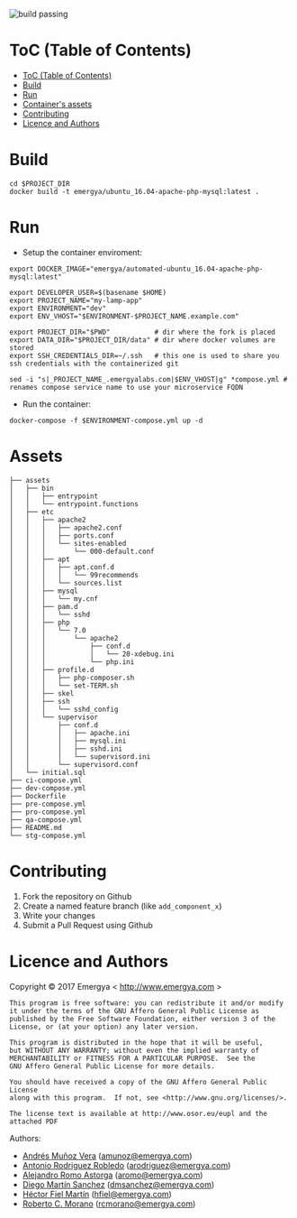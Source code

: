 ![build passing](https://img.shields.io/docker/automated/emergya/automated-ubuntu_16.04-apache-php-mysql.svg)

# ToC (Table of Contents)

   * [ToC (Table of Contents)](#toc-table-of-contents)
   * [Build](#build)
   * [Run](#run)
   * [Container's assets](#assets)
   * [Contributing](#contributing)
   * [Licence and Authors](#licence-and-authors)

# Build

```
cd $PROJECT_DIR
docker build -t emergya/ubuntu_16.04-apache-php-mysql:latest .
```

# Run

* Setup the container enviroment:
```
export DOCKER_IMAGE="emergya/automated-ubuntu_16.04-apache-php-mysql:latest"

export DEVELOPER_USER=$(basename $HOME)
export PROJECT_NAME="my-lamp-app"
export ENVIRONMENT="dev"
export ENV_VHOST="$ENVIRONMENT-$PROJECT_NAME.example.com"

export PROJECT_DIR="$PWD"           # dir where the fork is placed
export DATA_DIR="$PROJECT_DIR/data" # dir where docker volumes are stored
export SSH_CREDENTIALS_DIR=~/.ssh   # this one is used to share you ssh credentials with the containerized git

sed -i "s|_PROJECT_NAME_.emergyalabs.com|$ENV_VHOST|g" *compose.yml # renames compose service name to use your microservice FQDN
```
* Run the container:
```
docker-compose -f $ENVIRONMENT-compose.yml up -d
```

# Assets

```
├── assets
│   ├── bin
│   │   ├── entrypoint
│   │   └── entrypoint.functions
│   ├── etc
│   │   ├── apache2
│   │   │   ├── apache2.conf
│   │   │   ├── ports.conf
│   │   │   └── sites-enabled
│   │   │       └── 000-default.conf
│   │   ├── apt
│   │   │   ├── apt.conf.d
│   │   │   │   └── 99recommends
│   │   │   └── sources.list
│   │   ├── mysql
│   │   │   └── my.cnf
│   │   ├── pam.d
│   │   │   └── sshd
│   │   ├── php
│   │   │   └── 7.0
│   │   │       └── apache2
│   │   │           ├── conf.d
│   │   │           │   └── 20-xdebug.ini
│   │   │           └── php.ini
│   │   ├── profile.d
│   │   │   ├── php-composer.sh
│   │   │   └── set-TERM.sh
│   │   ├── skel
│   │   ├── ssh
│   │   │   └── sshd_config
│   │   └── supervisor
│   │       ├── conf.d
│   │       │   ├── apache.ini
│   │       │   ├── mysql.ini
│   │       │   ├── sshd.ini
│   │       │   └── supervisord.ini
│   │       └── supervisord.conf
│   └── initial.sql
├── ci-compose.yml
├── dev-compose.yml
├── Dockerfile
├── pre-compose.yml
├── pro-compose.yml
├── qa-compose.yml
├── README.md
└── stg-compose.yml
```

# Contributing

1.  Fork the repository on Github
2.  Create a named feature branch (like `add_component_x`)
3.  Write your changes
4.  Submit a Pull Request using Github

# Licence and Authors

Copyright © 2017 Emergya < http://www.emergya.com >

    This program is free software: you can redistribute it and/or modify
    it under the terms of the GNU Affero General Public License as
    published by the Free Software Foundation, either version 3 of the
    License, or (at your option) any later version.

    This program is distributed in the hope that it will be useful,
    but WITHOUT ANY WARRANTY; without even the implied warranty of
    MERCHANTABILITY or FITNESS FOR A PARTICULAR PURPOSE.  See the
    GNU Affero General Public License for more details.

    You should have received a copy of the GNU Affero General Public License
    along with this program.  If not, see <http://www.gnu.org/licenses/>.

    The license text is available at http://www.osor.eu/eupl and the attached PDF

Authors:
* [Andrés Muñoz Vera](https://github.com/pellejador) (<amunoz@emergya.com>)
* [Antonio Rodriguez Robledo](https://github.com/yocreoquesi) (<arodriguez@emergya.com>)
* [Alejandro Romo Astorga](https://github.com/aromo) (<aromo@emergya.com>)
* [Diego Martín Sanchez](https://github.com/dmsgago) (<dmsanchez@emergya.com>)
* [Héctor Fiel Martín](https://github.com/hfiel) (<hfiel@emergya.com>)
* [Roberto C. Morano](https://github.com/rcmorano) (<rcmorano@emergya.com>)
